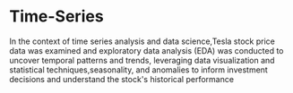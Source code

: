 # Time-Series

In the context of time series analysis and data science,Tesla stock price data was examined and exploratory data analysis (EDA) 
was conducted to uncover temporal patterns and trends, leveraging data visualization and statistical techniques,seasonality, and
anomalies to inform investment decisions and understand the stock's historical performance



